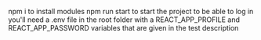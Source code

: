 npm i to install modules
npm run start to start the project
to be able to log in you'll need a .env file in the root folder with a REACT_APP_PROFILE and REACT_APP_PASSWORD variables that are given in the test description